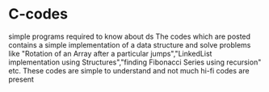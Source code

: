 # C-codes
simple programs required to know about ds
The codes which are posted contains a simple implementation of a data structure and solve problems 
like "Rotation of an Array after a particular jumps","LinkedList implementation using Structures","finding Fibonacci Series using recursion"
etc.
These codes are simple to understand and not much hi-fi codes are present

